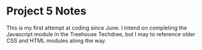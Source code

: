 # Project 5 Notes
 This is my first attempt at coding since June. I intend on completing the Javascript module in the Treehouse Techdree, but I may to reference older CSS and HTML modules along the way.
